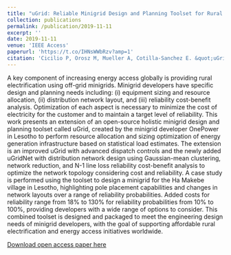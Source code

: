 ```yaml
---
title: "uGrid: Reliable Minigrid Design and Planning Toolset for Rural Electrification"
collection: publications
permalink: /publication/2019-11-11
excerpt: ''
date: 2019-11-11
venue: 'IEEE Access'
paperurl: 'https://t.co/IHNsWWbRzv?amp=1'
citation: 'Cicilio P, Orosz M, Mueller A, Cotilla-Sanchez E. &quot;uGrid: Reliable Minigrid Design and Planning Toolset for Rural Electrification.&quot; <i>IEEE Access</i>. (7):163988-163999 (2019)'
---
```


A key component of increasing energy access globally is providing rural electrification using off-grid minigrids. Minigrid developers have specific design and planning needs including: (i) equipment sizing and resource allocation, (ii) distribution network layout, and (iii) reliability cost-benefit analysis. Optimization of each aspect is necessary to minimize the cost of electricity for the customer and to maintain a target level of reliability. This work presents an extension of an open-source holistic minigrid design and planning toolset called uGrid, created by the minigrid developer OnePower in Lesotho to perform resource allocation and sizing optimization of energy generation infrastructure based on statistical load estimates. The extension is an improved uGrid with advanced dispatch controls and the newly added uGridNet with distribution network design using Gaussian-mean clustering, network reduction, and N-1 line loss reliability cost-benefit analysis to optimize the network topology considering cost and reliability. A case study is performed using the toolset to design a minigrid for the Ha Makebe village in Lesotho, highlighting pole placement capabilities and changes in network layouts over a range of reliability probabilities. Added costs for reliability range from 18% to 130% for reliability probabilities from 10% to 100%, providing developers with a wide range of options to consider. This combined toolset is designed and packaged to meet the engineering design needs of minigrid developers, with the goal of supporting affordable rural electrification and energy access initiatives worldwide.

[Download open access paper here](https://t.co/IHNsWWbRzv?amp=1)
